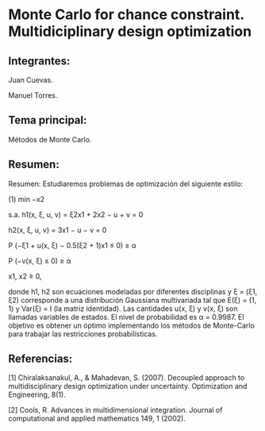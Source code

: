 # Monte Carlo for chance constraint. Multidiciplinary design optimization

## Integrantes:

Juan Cuevas.

Manuel Torres.

## Tema principal:

Métodos de Monte Carlo.

## Resumen:

Resumen: Estudiaremos problemas de optimización del siguiente estilo:

(1) min −x2

s.a. h1(x, ξ, u, v) = ξ2x1 + 2x2 − u + v = 0

h2(x, ξ, u, v) = 3x1 − u − v = 0

P (−ξ1 + u(x, ξ) − 0.5(ξ2 + 1)x1 ≤ 0) ≥ α

P (−v(x, ξ) ≤ 0) ≥ α

x1, x2 ≥ 0,

donde h1, h2 son ecuaciones modeladas por diferentes disciplinas y ξ = (ξ1, ξ2) corresponde a una distribución Gaussiana multivariada tal que E(ξ) = (1, 1) y Var(ξ) = I (la matriz identidad). Las cantidades u(x, ξ) y v(x, ξ) son llamadas variables de estados. El nivel de probabilidad es α = 0.9987. El objetivo es obtener un óptimo implementando los métodos de Monte-Carlo para trabajar las restricciones probabilísticas.

## Referencias:

[1] Chiralaksanakul, A., & Mahadevan, S. (2007). Decoupled approach to multidisciplinary design optimization under uncertainty. Optimization and Engineering, 8(1).

[2] Cools, R. Advances in multidimensional integration. Journal of computational and applied mathematics 149, 1 (2002).
